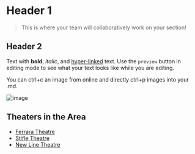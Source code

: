 # Header 1

> This is where your team will collaboratively work on your section! 

## Header 2

Text with **bold**, _italic_, and [hyper-linked](https://ww2.amstat.org/meetings/wsds/2022/index.cfm) text. Use the `preview` button in editing mode to see what your text looks like while you are editing. 

You can ctrl+c an image from online and directly ctrl+p images into your .md. 

![image](https://user-images.githubusercontent.com/75965120/193682607-ecd7c869-8da9-427f-a127-246768618126.png)


## Theaters in the Area

* [Ferrara Theatre](https://explorestlouis.com/meetings-conventions/americas-center/ferrara-theatre)
* [Stifle Theatre](https://www.stifeltheatre.com)
* [New Line Theatre](http://www.newlinetheatre.com)

